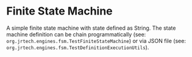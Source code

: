 # Finite State Machine

A simple finite state machine with state defined as String. The state machine definition can be chain programmatically (see: <code>org.jrtech.engines.fsm.TestFiniteStateMachine</code>) or via JSON file (see: <code>org.jrtech.engines.fsm.TestDefinitionExecutionUtils</code>).
